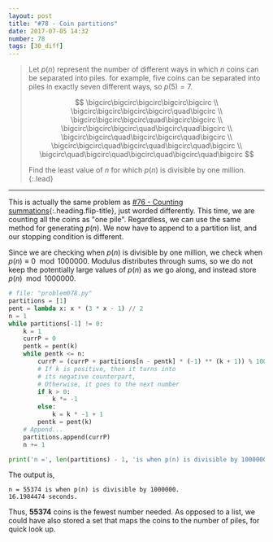 ```yaml
---
layout: post
title: "#78 - Coin partitions"
date: 2017-07-05 14:32
number: 78
tags: [30_diff]
---
```

> Let $p(n)$ represent the number of different ways in which $n$ coins can be separated into piles. for example, five coins can be separated into piles in exactly seven different ways, so $p(5)=7$.
> 
> $$
> \bigcirc\bigcirc\bigcirc\bigcirc\bigcirc
> \\
> \bigcirc\bigcirc\bigcirc\bigcirc\quad\bigcirc
> \\
> \bigcirc\bigcirc\bigcirc\quad\bigcirc\bigcirc
> \\
> \bigcirc\bigcirc\bigcirc\quad\bigcirc\quad\bigcirc
> \\
> \bigcirc\bigcirc\quad\bigcirc\bigcirc\quad\bigcirc
> \\
> \bigcirc\bigcirc\quad\bigcirc\quad\bigcirc\quad\bigcirc
> \\
> \bigcirc\quad\bigcirc\quad\bigcirc\quad\bigcirc\quad\bigcirc
> $$
> 
> Find the least value of $n$ for which $p(n)$ is divisible by one million.
{:.lead}
* * *

This is actually the same problem as [#76 - Counting summations](/blog/project_euler/2017-06-21-076-Counting-summations){:.heading.flip-title}, just worded differently. This time, we are counting all the coins as "one pile". Regardless, we can use the same method for generating $p(n)$. We now have to append to a partition list, and our stopping condition is different. 

Since we are checking when $p(n)$ is divisible by one million, we check when $p(n)\equiv 0\mod 1000000$. Modulus distributes through sums, so we do not keep the potentially large values of $p(n)$ as we go along, and instead store $p(n)\mod 1000000$.
```python
# file: "problem078.py"
partitions = [1]
pent = lambda x: x * (3 * x - 1) // 2
n = 1
while partitions[-1] != 0:
    k = 1
    currP = 0
    pentk = pent(k)
    while pentk <= n:
        currP = (currP + partitions[n - pentk] * (-1) ** (k + 1)) % 1000000
        # If k is positive, then it turns into
        # its negative counterpart,
        # Otherwise, it goes to the next number
        if k > 0:
            k *= -1
        else:
            k = k * -1 + 1
        pentk = pent(k)
    # Append...
    partitions.append(currP)
    n += 1

print('n =', len(partitions) - 1, 'is when p(n) is divisible by 1000000.')
```
The output is,
```
n = 55374 is when p(n) is divisible by 1000000.
16.1984474 seconds.
```
Thus, **55374** coins is the fewest number needed. As opposed to a list, we could have also stored a set that maps the coins to the number of piles, for quick look up.